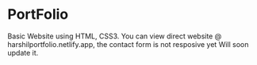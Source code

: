 # PortFolio
Basic Website using HTML, CSS3. 
You can view direct website @ harshilportfolio.netlify.app, the contact form is not resposive yet
Will soon update it.
